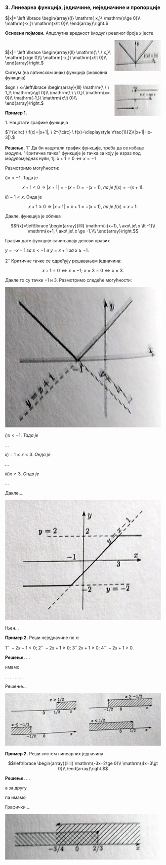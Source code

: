 ### 3. **Линеарна функција, једначине, неједначине и пропорције**

$|x|= \left \lbrace 
\begin{array}{l}
\mathrm{ x,}\ \mathrm{x\ge 0}\\
\mathrm{-x,}\ \mathrm{x\lt 0}\\
\end{array}\right.$<br>

**Основни појмови.** Апцолутна вредност (модул) реалног броја $x$ јесте

<img align="right" width="150" height="100" src="s1.jpg"><br>

$|x|= \left \lbrace \begin{array}{ll}
\mathrm{\ \ \ x,}\ \mathrm{x\ge 0}\\
\mathrm{-x,}\ \mathrm{x\lt 0}\\
\end{array}\right.$<br>

Сигнум (на латинском знак) функција (знаковна функција)

<img align="right" width="150" height="100" src="s2.jpg">

$sgn \ x=\left\lbrace \begin{array}{lll}
\mathrm{\ \ \ 1,}\ \mathrm{x\gt 0}\\
\mathrm{\ \ \ 0,}\ \mathrm{x= 0}\\
\mathrm{-1,}\ \mathrm{x\lt 0}\\
\end{array}\right.$



**Пример 1.**

$1.$ Нацртати графике функција

$1^{\circ} \ f(x)=|x+1|, \ 2^{\circ} \ f(x)=\displaystyle \frac{1}{2}(|x+1|-|x-3|).$

**Решење.** $1^{\circ}$ Да би нацртали график функције, треба да се избаце модули. "Критична тачка" функције је тачка за коју је израз под модуломједнак нули, тј. $x+1=0 \Leftrightarrow x=-1$

Размотримо могућности:

$i) x<-1.$ Тада је

$$x+1 \lt 0 \Rightarrow |x+1| = -(x+1) = -(x+1),\ па \ је\  f(x)=-(x+1).$$

$ii) -1 \lt x.$ Онда је

$$x+1\ge 0 \Rightarrow |x+1|=x+1=-(x+1),\ па \ је\  f(x)=x+1.$$

Дакле, функција је облика

$$f(x)=\left\lbrace \begin{array}{llll}
\mathrm{-(x+1), \ ако\ је\ x \lt -1}\\
\mathrm{x+1, \ ако\ је\ x \ge -1.}\\
\end{array}\right.$$

График дате функције сачињавају делови правих

$y=-x-1 \ зa\ x<-1\ и\ y=x+1\ зa\ x \ge -1.$

$2^{\circ}$ Критичне тачке се одређују решавањем једначина:

$$x+1=0 \Leftrightarrow x=-1;\ x=3=0\Leftrightarrow x=3.$$

Дакле то су тачке $-1$ и $3$. Размотримо следеће могућности:

![s3](s3.jpg "s3")

$i) x<-1.\ Тада\ је$

...

$ii) -1 \le x<3.\ Онда\ је$

...

$iii)x\ge 3.\ Онда\ је$

...

Дакле,...

![s4](s4.jpg "s4")

Њен...

**Пример 2.** Реши неједначине по $x$:

$1^{\circ} \ -2x+1<0; \ 2^{\circ} \ -2x+1\ge0;\ 3^{\circ} \ 2x+1\ge 0;\ 4^{\circ} \ -2x+1>0.$

**Решење.** ...

имамо

...
...
...
...

Решењe...

![s5](s5.jpg "s5")

**Пример 2.** Реши систем линеарних једначина

$$\left\lbrace \begin{array}{lllll}
\mathrm{-3x+2\ge 0}\\
\mathrm{4x+3\gt 0}\\
\end{array}\right.$$

**Решење.** ...

а за другу

па имамо

Графички ...

![s6](s6.jpg "s6")

